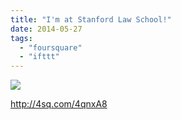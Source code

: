 ```yaml
---
title: "I'm at Stanford Law School!"
date: 2014-05-27
tags: 
  - "foursquare"
  - "ifttt"
---
```


![](images/1tkaiXx)  
  
http://4sq.com/4qnxA8
